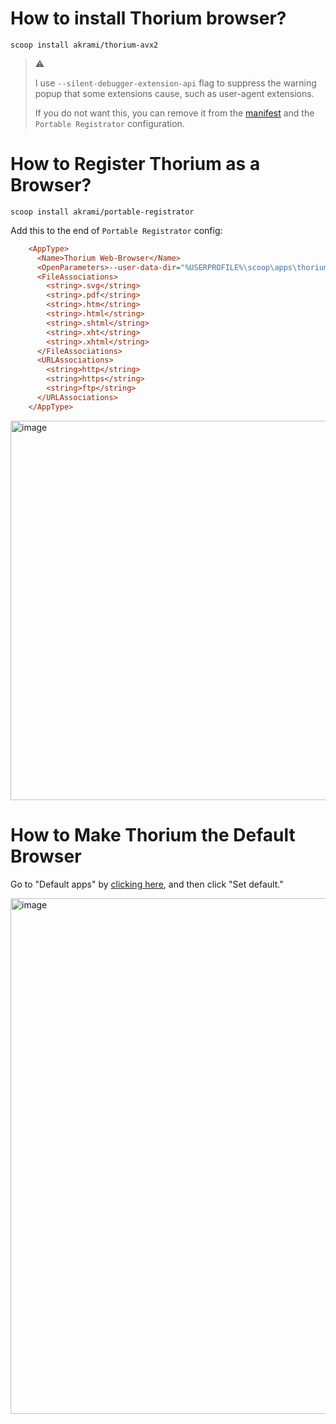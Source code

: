 # How to install Thorium browser?

```pwsh
scoop install akrami/thorium-avx2
```

> ⚠️
> 
>  I use `--silent-debugger-extension-api` flag to suppress the warning popup that some extensions cause, such as user-agent extensions.
>
> If you do not want this, you can remove it from the [manifest](bucket/thorium-avx2.json) and the `Portable Registrator` configuration.

# How to Register Thorium as a Browser?

```pwsh
scoop install akrami/portable-registrator
```

Add this to the end of `Portable Registrator` config:

```ini
    <AppType>
      <Name>Thorium Web-Browser</Name>
      <OpenParameters>--user-data-dir="%USERPROFILE%\scoop\apps\thorium-avx2\current\User Data" --silent-debugger-extension-api -url "%1"</OpenParameters>
      <FileAssociations>
        <string>.svg</string>
        <string>.pdf</string>
        <string>.htm</string>
        <string>.html</string>
        <string>.shtml</string>
        <string>.xht</string>
        <string>.xhtml</string>
      </FileAssociations>
      <URLAssociations>
        <string>http</string>
        <string>https</string>
        <string>ftp</string>
      </URLAssociations>
    </AppType>
```

<img width="1108" height="607" alt="image" src="https://github.com/user-attachments/assets/dec6d0fd-918a-4650-8b81-632cdb8505ce" />

# How to Make Thorium the Default Browser

Go to "Default apps" by [clicking here](ms-settings:defaultapps?registeredAppMachine=Thorium%20Portable), and then click "Set default."

<img width="1436" height="825" alt="image" src="https://github.com/user-attachments/assets/8fa613cf-22d8-444a-b32c-19b8b0f3eb7e" />

